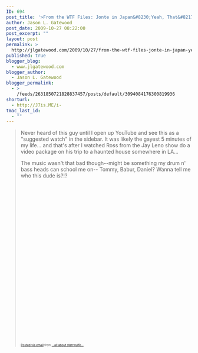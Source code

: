 ```yaml
---
ID: 694
post_title: '>From the WTF Files: Jonte in Japan&#8230;Yeah, That&#8217;s Gay.'
author: Jason L. Gatewood
post_date: 2009-10-27 08:22:00
post_excerpt: ""
layout: post
permalink: >
  http://jlgatewood.com/2009/10/27/from-the-wtf-files-jonte-in-japan-yeah-thats-gay/
published: true
blogger_blog:
  - www.jlgatewood.com
blogger_author:
  - Jason L. Gatewood
blogger_permalink:
  - >
    /feeds/2631850721828837457/posts/default/3094084176300819936
shorturl:
  - http://J7is.ME/i-
tmac_last_id:
  - ""
---
```

>Never heard of this guy until I open up YouTube and see this as a "suggested watch" in the sidebar. It was likely the gayest 5 minutes of my life... and that's after I watched Ross from the Jay Leno show do a video package on his trip to a haunted house somewhere in LA... <p /> The music wasn't that bad though--might be something my drum n' bass heads can school me on-- Tommy, Babur, Daniel? Wanna tell me who this dude is?!? <p /> <object height="417" width="500"><param name="movie" value="http://www.youtube.com/v/4QD5HnIUF4c&hl=en&fs=1" /><param name="wmode" value="window" /><param name="allowFullScreen" value="true" /><param name="allowscriptaccess" value="always" /><embed src="http://www.youtube.com/v/4QD5HnIUF4c&hl=en&fs=1" type="application/x-shockwave-flash" allowfullscreen="true" allowscriptaccess="always" height="417" wmode="window" width="500"></embed></object>      <p style="font-size: 8px;">  <a href="http://posterous.com">Posted via email</a>   from <a href="http://starrwulfe.posterous.com/from-the-wtf-files-jonte-in-japanyeah-thats-g">...all about starrwulfe...</a>  </p>